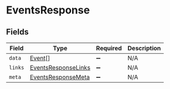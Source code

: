 # EventsResponse


## Fields

| Field                                                             | Type                                                              | Required                                                          | Description                                                       |
| ----------------------------------------------------------------- | ----------------------------------------------------------------- | ----------------------------------------------------------------- | ----------------------------------------------------------------- |
| `data`                                                            | [Event](../../models/shared/event.md)[]                           | :heavy_minus_sign:                                                | N/A                                                               |
| `links`                                                           | [EventsResponseLinks](../../models/shared/eventsresponselinks.md) | :heavy_minus_sign:                                                | N/A                                                               |
| `meta`                                                            | [EventsResponseMeta](../../models/shared/eventsresponsemeta.md)   | :heavy_minus_sign:                                                | N/A                                                               |
